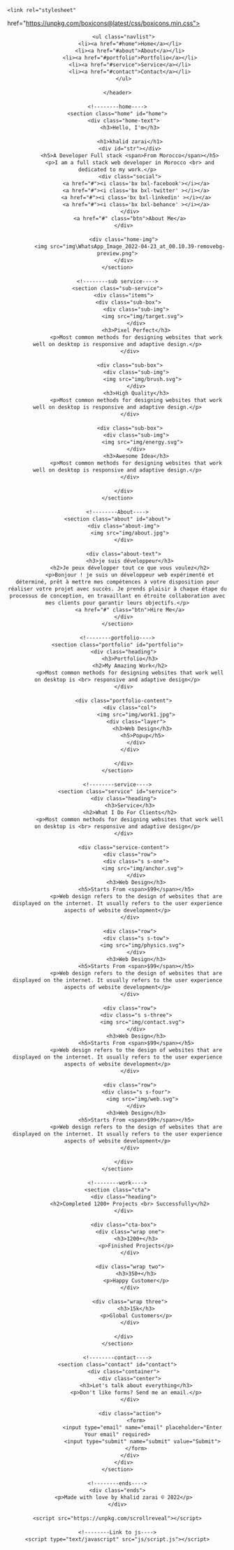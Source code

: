 <!DOCTYPE html>
<html>
<head>
	<meta charset="utf-8">
	<meta name="viewport" content="width=device-width, initial-scale=1">
	<title>Personal Portfolio Website 2022</title>
	<link rel="stylesheet" type="text/css" href="css/style.css">

	<link rel="stylesheet"
  href="https://unpkg.com/boxicons@latest/css/boxicons.min.css">
    <link rel="stylesheet" href="khalidcss.css">
  <link rel="preconnect" href="https://fonts.googleapis.com">
  <link rel="preconnect" href="https://fonts.gstatic.com" crossorigin>
  <link href="https://fonts.googleapis.com/css2?family=Jost:wght@100;200;300;400;500;600;700;800;900&display=swap" rel="stylesheet">

</head>
<body>
	<!--------header---->
	<header>
		<!-- <a href="#" class="logo"><img src="img/logo.png"></a> -->
		<div class="bx bx-menu" id="menu-icon"></div>

		<ul class="navlist">
			<li><a href="#home">Home</a></li>
			<li><a href="#about">About</a></li>
			<li><a href="#portfolio">Portfolio</a></li>
			<li><a href="#service">Service</a></li>
			<li><a href="#contact">Contact</a></li>
		</ul>
		
	</header>

	<!--------home---->
	<section class="home" id="home">
		<div class="home-text">
			<h3>Hello, I'm</h3>
			
			<h1>khalid zarai</h1>
			<div id="str"></div>
			<h5>A Developer Full stack <span>From Morocco</span></h5>
			<p>I am a full stack web developer in Morocco <br> and dedicated to my work.</p>
			<div class="social">
				<a href="#"><i class='bx bxl-facebook'></i></a>
				<a href="#"><i class='bx bxl-twitter' ></i></a>
				<a href="#"><i class='bx bxl-linkedin' ></i></a>
				<a href="#"><i class='bx bxl-behance' ></i></a>
			</div>
			<a href="#" class="btn">About Me</a>
		</div>

		<div class="home-img">
			<img src="img\WhatsApp_Image_2022-04-23_at_00.10.39-removebg-preview.png">
		</div>
	</section>

	<!--------sub service---->
	<section class="sub-service">
		<div class="items">
			<div class="sub-box"> 
				<div class="sub-img">
					<img src="img/target.svg">
				</div>
				<h3>Pixel Perfect</h3>
				<p>Most common methods for designing websites that work well on desktop is responsive and adaptive design.</p>
			</div>

			<div class="sub-box">
				<div class="sub-img">
					<img src="img/brush.svg">
				</div>
				<h3>High Quality</h3>
				<p>Most common methods for designing websites that work well on desktop is responsive and adaptive design.</p>
			</div>

			<div class="sub-box">
				<div class="sub-img">
					<img src="img/energy.svg">
				</div>
				<h3>Awesome Idea</h3>
				<p>Most common methods for designing websites that work well on desktop is responsive and adaptive design.</p>
			</div>

		</div>
	</section>

	<!--------About---->
	<section class="about" id="about">
		<div class="about-img">
			<img src="img/about.jpg">
		</div>

		<div class="about-text">
			<h3>je suis développeur</h3>
			<h2>Je peux développer tout ce que vous voulez</h2>
			<p>Bonjour ! je suis un développeur web expérimenté et déterminé, prêt à mettre mes compétences à votre disposition pour réaliser votre projet avec succès. Je prends plaisir à chaque étape du processus de conception, en travaillant en étroite collaboration avec mes clients pour garantir leurs objectifs.</p>
			<a href="#" class="btn">Hire Me</a>
		</div>
	</section>

	<!--------portfolio---->
	<section class="portfolio" id="portfolio">
		<div class="heading">
			<h3>Portfolio</h3>
			<h2>My Amazing Work</h2>
			<p>Most common methods for designing websites that work well on desktop is <br> responsive and adaptive design</p>
		</div>

		<div class="portfolio-content">
			<div class="col">
				<img src="img/work1.jpg">
				<div class="layer">
					<h3>Web Design</h3>
					<h5>Popup</h5>
				</div>
			</div>

		</div>
	</section>

	<!--------service---->
	<section class="service" id="service">
		<div class="heading">
			<h3>Service</h3>
			<h2>What I Do For Clients</h2>
			<p>Most common methods for designing websites that work well on desktop is <br> responsive and adaptive design</p>
		</div>

		<div class="service-content">
			<div class="row">
				<div class="s s-one">
					<img src="img/anchor.svg">
				</div>
				<h3>Web Design</h3>
				<h5>Starts From <span>$99</span></h5>
				<p>Web design refers to the design of websites that are displayed on the internet. It usually refers to the user experience aspects of website development</p>
			</div>

			<div class="row">
				<div class="s s-tow">
					<img src="img/physics.svg">
				</div>
				<h3>Web Design</h3>
				<h5>Starts From <span>$99</span></h5>
				<p>Web design refers to the design of websites that are displayed on the internet. It usually refers to the user experience aspects of website development</p>
			</div>

			<div class="row">
				<div class="s s-three">
					<img src="img/contact.svg">
				</div>
				<h3>Web Design</h3>
				<h5>Starts From <span>$99</span></h5>
				<p>Web design refers to the design of websites that are displayed on the internet. It usually refers to the user experience aspects of website development</p>
			</div>

			<div class="row">
				<div class="s s-four">
					<img src="img/web.svg">
				</div>
				<h3>Web Design</h3>
				<h5>Starts From <span>$99</span></h5>
				<p>Web design refers to the design of websites that are displayed on the internet. It usually refers to the user experience aspects of website development</p>
			</div>

		</div>
	</section>

	<!--------work---->
	<section class="cta">
		<div class="heading">
			<h2>Completed 1200+ Projects <br> Successfully</h2>
		</div>

		<div class="cta-box">
			<div class="wrap one">
				<h3>1200+</h3>
				<p>Finished Projects</p>
			</div>

			<div class="wrap two">
				<h3>350+</h3>
				<p>Happy Customer</p>
			</div>

			<div class="wrap three">
				<h3>15k</h3>
				<p>Global Customers</p>
			</div>

		</div>
	</section>

	<!--------contact---->
	<section class="contact" id="contact">
		<div class="container">
			<div class="center">
				<h3>Let's talk about everything</h3>
				<p>Don't like forms? Send me an email.</p>
			</div>

			<div class="action">
				<form>
					<input type="email" name="email" placeholder="Enter Your email" required>
					<input type="submit" name="submit" value="Submit">
				</form>
			</div>
		</div>
	</section>

	<!--------ends---->
	<div class="ends">
		<p>Made with love by khalid zarai © 2022</p>
	</div>

	<script src="https://unpkg.com/scrollreveal"></script>

	<!--------Link to js---->
	<script type="text/javascript" src="js/script.js"></script>
	
</body>
</html>

